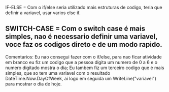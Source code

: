 IF-ELSE = Com o if/else seria utilizado mais estruturas de codigo, teria que definir a variavel, usar varios else if.

SWITCH-CASE = Com o switch case é mais simples, nao é necessario definir uma variavel, voce faz os codigos direto e de um modo rapido.
----------------------------------------------------------------------------------------------------------------------------------------------------------------
Comentarios:
Eu nao consegui fazer com o if/else, para nao ficar atividade em branco eu fiz um codigo que a pessoa digita um numero de 0 a 6 e o numero digitado mostra o dia;
Eu tambem fiz um terceiro codigo que é mais simples, que so tem uma variavel com o resultado DateTime.Now.DayOfWeek, ai logo em seguida um WriteLine("variavel") para mostrar o dia de hoje.
